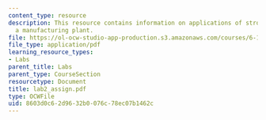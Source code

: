```yaml
---
content_type: resource
description: This resource contains information on applications of stroboscopy in
  a manufacturing plant.
file: https://ol-ocw-studio-app-production.s3.amazonaws.com/courses/6-163-strobe-project-laboratory-fall-2005/8603d0c62d9632b0076c78ec07b1462c_lab2_assign.pdf
file_type: application/pdf
learning_resource_types:
- Labs
parent_title: Labs
parent_type: CourseSection
resourcetype: Document
title: lab2_assign.pdf
type: OCWFile
uid: 8603d0c6-2d96-32b0-076c-78ec07b1462c
---
```

